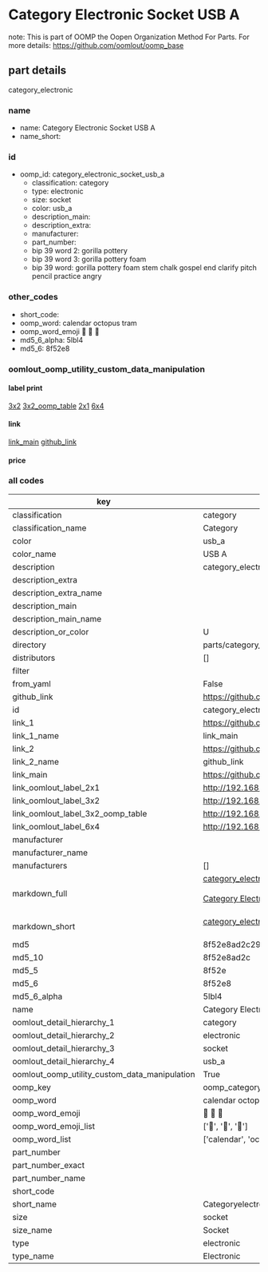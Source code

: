 # Category Electronic Socket USB A  

note: This is part of OOMP the Oopen Organization Method For Parts. For more details: https://github.com/oomlout/oomp_base

##  part details



category_electronic

### name
* name: Category Electronic Socket USB A
* name_short: 
### id
* oomp_id: category_electronic_socket_usb_a
  * classification: category
  * type: electronic
  * size: socket
  * color: usb_a
  * description_main: 
  * description_extra: 
  * manufacturer: 
  * part_number: 
  * bip 39 word 2: gorilla pottery
  * bip 39 word 3: gorilla pottery foam
  * bip 39 word: gorilla pottery foam stem chalk gospel end clarify pitch pencil practice angry

### other_codes
* short_code: 
* oomp_word: calendar octopus tram
* oomp_word_emoji :calendar: :octopus: :tram:
* md5_6_alpha: 5lbl4
* md5_6: 8f52e8






### oomlout_oomp_utility_custom_data_manipulation
#### label print
[3x2](http://192.168.1.245:1112/?label=oomp%205lbl4)
[3x2_oomp_table](http://192.168.1.107:1112/?label=oomp%205lbl4)
[2x1](http://192.168.1.242:1112/?label=oomp%205lbl4)
[6x4](http://192.168.1.55:1112/?label=oomp%205lbl4)    

#### link

[link_main](https://github.com/oomlout/oomlout_oomp_current_version_messy/tree/main/parts/category_electronic_socket_usb_a) [github_link](https://github.com/oomlout/oomlout_oomp_part_src/tree/main/parts/category_electronic_socket_usb_a)                             

#### price







### all codes 
| key | value |  
| --- | --- |  
| classification | category |  
| classification_name | Category |  
| color | usb_a |  
| color_name | USB A |  
| description | category_electronic |  
| description_extra |  |  
| description_extra_name |  |  
| description_main |  |  
| description_main_name |  |  
| description_or_color | U  |  
| directory | parts/category_electronic_socket_usb_a |  
| distributors | [] |  
| filter |  |  
| from_yaml | False |  
| github_link | https://github.com/oomlout/oomlout_oomp_part_src/tree/main/parts/category_electronic_socket_usb_a |  
| id | category_electronic_socket_usb_a |  
| link_1 | https://github.com/oomlout/oomlout_oomp_current_version_messy/tree/main/parts/category_electronic_socket_usb_a |  
| link_1_name | link_main |  
| link_2 | https://github.com/oomlout/oomlout_oomp_part_src/tree/main/parts/category_electronic_socket_usb_a |  
| link_2_name | github_link |  
| link_main | https://github.com/oomlout/oomlout_oomp_current_version_messy/tree/main/parts/category_electronic_socket_usb_a |  
| link_oomlout_label_2x1 | http://192.168.1.242:1112/?label=oomp%205lbl4 |  
| link_oomlout_label_3x2 | http://192.168.1.245:1112/?label=oomp%205lbl4 |  
| link_oomlout_label_3x2_oomp_table | http://192.168.1.107:1112/?label=oomp%205lbl4 |  
| link_oomlout_label_6x4 | http://192.168.1.55:1112/?label=oomp%205lbl4 |  
| manufacturer |  |  
| manufacturer_name |  |  
| manufacturers | [] |  
| markdown_full | [category_electronic_socket_usb_a](https://github.com/oomlout/oomlout_oomp_current_version_messy/tree/main/parts/category_electronic_socket_usb_a)<br>[](https://github.com/oomlout/oomlout_oomp_current_version_messy/tree/main/parts/category_electronic_socket_usb_a)<br>[Category Electronic Socket Usb A](https://github.com/oomlout/oomlout_oomp_current_version_messy/tree/main/parts/category_electronic_socket_usb_a)<br><br> |  
| markdown_short | [category_electronic_socket_usb_a](https://github.com/oomlout/oomlout_oomp_current_version_messy/tree/main/parts/category_electronic_socket_usb_a)<br><br> |  
| md5 | 8f52e8ad2c29e9319312fd54b42a3b25 |  
| md5_10 | 8f52e8ad2c |  
| md5_5 | 8f52e |  
| md5_6 | 8f52e8 |  
| md5_6_alpha | 5lbl4 |  
| name | Category Electronic Socket USB A |  
| oomlout_detail_hierarchy_1 | category |  
| oomlout_detail_hierarchy_2 | electronic |  
| oomlout_detail_hierarchy_3 | socket |  
| oomlout_detail_hierarchy_4 | usb_a |  
| oomlout_oomp_utility_custom_data_manipulation | True |  
| oomp_key | oomp_category_electronic_socket_usb_a |  
| oomp_word | calendar octopus tram |  
| oomp_word_emoji | :calendar: :octopus: :tram: |  
| oomp_word_emoji_list | [':calendar:', ':octopus:', ':tram:'] |  
| oomp_word_list | ['calendar', 'octopus', 'tram'] |  
| part_number |  |  
| part_number_exact |  |  
| part_number_name |  |  
| short_code |  |  
| short_name | Categoryelectronic |  
| size | socket |  
| size_name | Socket |  
| type | electronic |  
| type_name | Electronic |  
